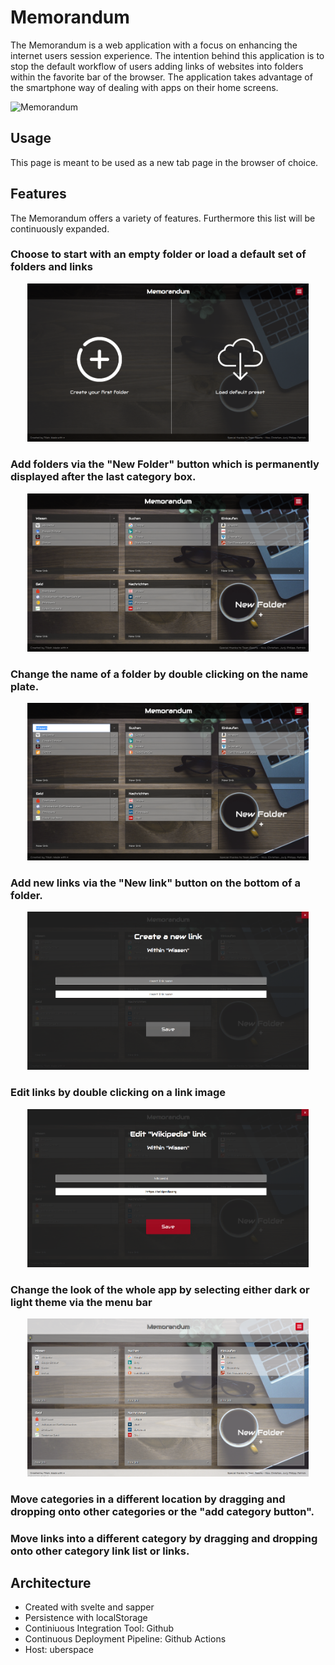# Memorandum

The Memorandum is a web application with a focus on enhancing the internet users session experience. The intention behind this application is to stop the default workflow of users adding links of websites into folders within the favorite bar of the browser. The application takes advantage of the smartphone way of dealing with apps on their home screens.

![Memorandum](readme-images/device_demo_image.jpg)

## Usage

This page is meant to be used as a new tab page in the browser of choice.

## Features

The Memorandum offers a variety of features. Furthermore this list will be continuously expanded.

### Choose to start with an empty folder or load a default set of folders and links

<p align="center" >
    <img src="readme-images/startup-decision-demo.png" alt="Start screen where the user can choose from starting with an empty folder or download a default preset." width="450px">
</p>

### Add folders via the "New Folder" button which is permanently displayed after the last category box.

<p align="center">
    <img src="readme-images/create-folder-demo.png" alt="Shows the working space of memorandum with the 'new folder' button at the end." width="450px">
</p>

### Change the name of a folder by double clicking on the name plate.

<p align="center">
    <img src="readme-images/edit-header-demo.png" alt="A folder header got doubleclicked and an input field shows up." width="450px">
</p>

### Add new links via the "New link" button on the bottom of a folder.

<p align="center">
    <img src="readme-images/create-link-demo.png" alt="Shows an overlay with two input fields to insert a link name and its url." width="450px">
</p>

### Edit links by double clicking on a link image

<p align="center">
    <img src="readme-images/edit-link-demo.png" alt="Shows an overlay with two input fields filled with link data to be edited." width="450px">
</p>

### Change the look of the whole app by selecting either dark or light theme via the menu bar

<p align="center">
    <img src="readme-images/light-theme-demo.png" alt="The memorandum overlay displayed in a light theme." width="450px">
</p>

### Move categories in a different location by dragging and dropping onto other categories or the "add category button".

### Move links into a different category by dragging and dropping onto other category link list or links.

## Architecture

- Created with svelte and sapper
- Persistence with localStorage
- Continiuous Integration Tool: Github
- Continuous Deployment Pipeline: Github Actions
- Host: uberspace
